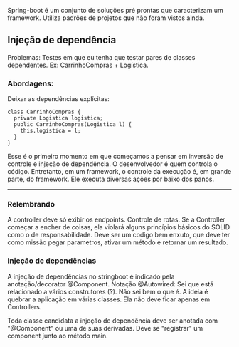 Spring-boot é um conjunto de soluções pré prontas que caracterizam um framework. 
Utiliza padrões de projetos que não foram vistos ainda.  

## Injeção de dependência
Problemas: Testes em que eu tenha que testar pares de classes dependentes. Ex: CarrinhoCompras + Logística.

### Abordagens:
Deixar as dependências explícitas: 
```
class CarrinhoCompras {
  private Logistica logistica;
  public CarrinhoCompras(Logistica l) {
    this.logistica = l;
  }
}
```
Esse é o primeiro momento em que começamos a pensar em inversão de controle e injeção de dependência.
O desenvolvedor é quem controla o código. Entretanto, em um framework, o controle da execução é, em 
grande parte, do framework. Ele executa diversas ações por baixo dos panos.

---
### Relembrando

A controller deve só exibir os endpoints. Controle de rotas. Se a Controller começar a encher de coisas,
ela violará alguns princípios básicos do SOLID como o de responsabilidade.
Deve ser um codigo bem enxuto, que deve ter como missão pegar parametros, ativar um método e retornar um resultado.  

### Injeção de dependências

A injeção de dependências no stringboot é indicado pela anotação/decorator @Component.
Notação @Autowired: Sei que está relacionado a vários construtores (?). Não sei bem o que é. 
A ideia é quebrar a aplicação em várias classes. Ela não deve ficar apenas em Controllers.

Toda classe candidata a injeção de dependência deve ser anotada com "@Component" ou uma de suas derivadas.
Deve se "registrar" um component junto ao método main.
